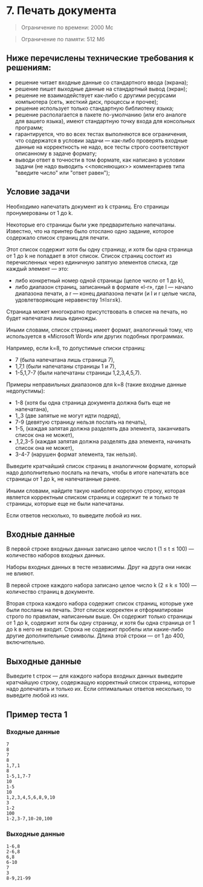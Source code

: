 # 7. Печать документа

> Ограничение по времени: 2000 Мс

> Ограничение по памяти: 512 Мб

## Ниже перечислены технические требования к решениям:
- решение читает входные данные со стандартного ввода (экрана);
- решение пишет выходные данные на стандартный вывод (экран);
- решение не взаимодействует как-либо с другими ресурсами компьютера (сеть, жесткий диск, процессы и прочее);
- решение использует только стандартную библиотеку языка;
- решение располагается в пакете по-умолчанию (или его аналоге для вашего языка), имеют стандартную точку входа для консольных программ;
- гарантируется, что во всех тестах выполняются все ограничения, что содержатся в условии задачи — как-либо проверять входные данные на корректность не надо, все тесты строго соответствуют описанному в задаче формату;
- выводи ответ в точности в том формате, как написано в условии задачи (не надо выводить <<поясняющих>> комментариев типа "введите число" или "ответ равен");

## Условие задачи

Необходимо напечатать документ из k страниц. Его страницы пронумерованы от 1 до k.

Некоторые его страницы были уже предварительно напечатаны. Известно, что на принтер было отослано одно задание, которое содержало список страниц для печати.

Этот список содержит хотя бы одну страницу, и хотя бы одна страница от 1 до k не попадает в этот список. Список страниц состоит из перечисленных через единичную запятую элементов списка, где каждый элемент — это:

- либо конкретный номер одной страницы (целое число от 1 до k),
- либо диапазон страниц, записанный в формате «l-r», где l — начало диапазона печати, а r — конец диапазона печати (и l и r целые числа, удовлетворяющие неравенству 1≤l≤r≤k).

Страница может многократно присутствовать в списке на печать, но будет напечатана лишь единожды.

Иными словами, список страниц имеет формат, аналогичный тому, что используется в «Microsoft Word» или других подобных программах.

Например, если k=8, то допустимые списки страниц:
- 7 (была напечатана лишь страница 7),
- 1,7,1 (были напечатаны страницы 1 и 7),
- 1-5,1,7-7 (были напечатаны страницы 1,2,3,4,5,7).

Примеры неправильных диапазонов для k=8 (такие входные данные недопустимы):

- 1-8 (хотя бы одна страница документа должна быть еще не напечатана),
- 1,,3 (две запятые не могут идти подряд),
- 7-9 (девятую страницу нельзя послать на печать),
- 1-5, (каждая запятая должна разделять два элемента, заканчивать список она не может),
- ,1,2,3-5 (каждая запятая должна разделять два элемента, начинать список она не может),
- 3-4-7 (нарушен формат элемента, так нельзя).

Выведите кратчайший список страниц в аналогичном формате, который надо дополнительно послать на печать, чтобы в итоге напечатать все страницы от 1 до k, не напечатанные ранее.

Иными словами, найдите такую наиболее короткую строку, которая является корректным списком страниц и содержит те и только те страницы, которые еще не были напечатаны.

Если ответов несколько, то выведите любой из них.

## Входные данные

В первой строке входных данных записано целое число t (1 ≤ t ≤ 100) — количество наборов входных данных.

Наборы входных данных в тесте независимы. Друг на друга они никак не влияют.

В первой строке каждого набора записано целое число k (2 ≤ k ≤ 100) — количество страниц в документе.

Вторая строка каждого набора содержит список страниц, которые уже были посланы на печать. Этот список корректен и отформатирован строго по правилам, написанным выше. Он содержит только страницы от 1 до k, содержит хотя бы одну страницу, и хотя бы одна страница от 1 до k в него не входит. Строка не содержит пробелы или какие-либо другие дополнительные символы. 
Длина этой строки — от 1 до 400, включительно.

## Выходные данные

Выведите t строк — для каждого набора входных данных выведите кратчайшую строку, содержащую корректный список страниц, которые надо допечатать и только их. Если оптимальных ответов несколько, то выведите любой из них.

## Пример теста 1

### Входные данные

```
7
8
7
8
1,7,1
8
1-5,1,7-7
10
1-5
10
1,2,3,4,5,6,8,9,10
3
1-2
100
1-2,3-7,10-20,100
```

### Выходные данные

```
1-6,8
2-6,8
6,8
6-10
7
3
8-9,21-99
```
